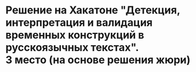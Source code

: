 # Решение на Хакатоне "Детекция, интерпретация и валидация временных конструкций в русскоязычных текстах". <br> 3 место (на основе решения жюри)

#